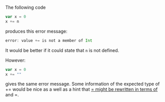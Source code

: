 The following code

```scala
var x = 0
x += n
```

produces this error message:
```scala
error: value += is not a member of Int
```

It would be better if it could state that `n` is not defined.

However:
```scala
var x = 0
x += ""
```

gives the same error message. Some information of the expected type of += would be nice as a well as a hint that <ins>= might be rewritten in terms of </ins> and =.
